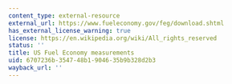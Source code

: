 ```yaml
---
content_type: external-resource
external_url: https://www.fueleconomy.gov/feg/download.shtml
has_external_license_warning: true
license: https://en.wikipedia.org/wiki/All_rights_reserved
status: ''
title: US Fuel Economy measurements
uid: 6707236b-3547-48b1-9046-35b9b328d2b3
wayback_url: ''
---
```

